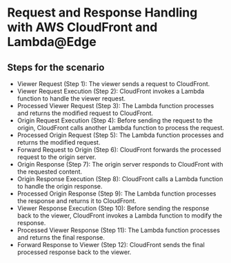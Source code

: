 # Request and Response Handling with AWS CloudFront and Lambda@Edge

## Steps for the scenario

- Viewer Request (Step 1): The viewer sends a request to CloudFront.
- Viewer Request Execution (Step 2): CloudFront invokes a Lambda function to handle the viewer request.
- Processed Viewer Request (Step 3): The Lambda function processes and returns the modified request to CloudFront.
- Origin Request Execution (Step 4): Before sending the request to the origin, CloudFront calls another Lambda function to process the request.
- Processed Origin Request (Step 5): The Lambda function processes and returns the modified request.
- Forward Request to Origin (Step 6): CloudFront forwards the processed request to the origin server.
- Origin Response (Step 7): The origin server responds to CloudFront with the requested content.
- Origin Response Execution (Step 8): CloudFront calls a Lambda function to handle the origin response.
- Processed Origin Response (Step 9): The Lambda function processes the response and returns it to CloudFront.
- Viewer Response Execution (Step 10): Before sending the response back to the viewer, CloudFront invokes a Lambda function to modify the response.
- Processed Viewer Response (Step 11): The Lambda function processes and returns the final response.
- Forward Response to Viewer (Step 12): CloudFront sends the final processed response back to the viewer.

